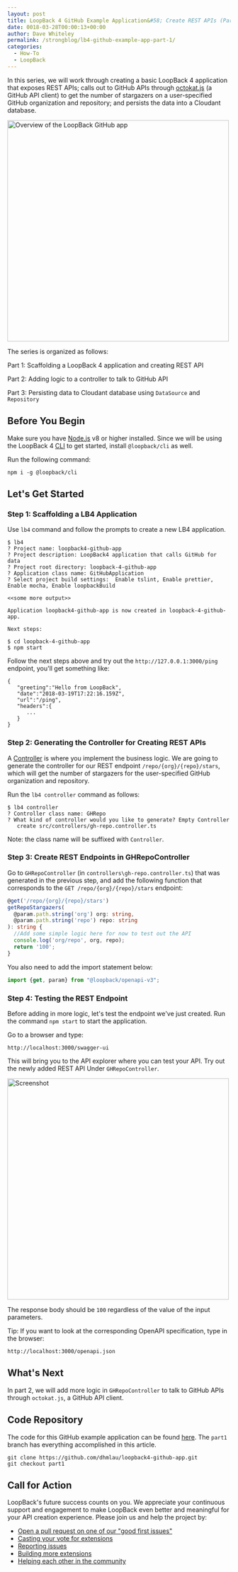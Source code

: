 ```yaml
---
layout: post
title: LoopBack 4 GitHub Example Application&#58; Create REST APIs (Part 1 of 3)
date: 0018-03-28T00:00:13+00:00
author: Dave Whiteley
permalink: /strongblog/lb4-github-example-app-part-1/
categories:
  - How-To
  - LoopBack
---
```


In this series, we will work through creating a basic LoopBack 4 application that exposes REST APIs; calls out to GitHub APIs through [octokat.js](https://github.com/philschatz/octokat.js) (a GitHub API client) to get the number of stargazers on a user-specified GitHub organization and repository; and persists the data into a Cloudant database.

<img src="https://strongloop.com/blog-assets/2018/04/github-app-overview.png" alt="Overview of the LoopBack GitHub app" style="width: 500px; margin:auto;"/>

<!--more-->
The series is organized as follows:

Part 1: Scaffolding a LoopBack 4 application and creating REST API

Part 2: Adding logic to a controller to talk to GitHub API

Part 3: Persisting data to Cloudant database using `DataSource` and `Repository`

## Before You Begin

Make sure you have [Node.js](https://nodejs.org/en/download/) v8 or higher installed. Since we will be using the LoopBack 4 [CLI](http://loopback.io/doc/en/lb4/Command-line-interface.html) to get started, install `@loopback/cli` as well. 

Run the following command: 
```
npm i -g @loopback/cli
```

## Let's Get Started

### Step 1: Scaffolding a LB4 Application

Use `lb4` command and follow the prompts to create a new LB4 application. 

```
$ lb4
? Project name: loopback4-github-app
? Project description: LoopBack4 application that calls GitHub for data
? Project root directory: loopback-4-github-app
? Application class name: GitHubApplication
? Select project build settings:  Enable tslint, Enable prettier, Enable mocha, Enable loopbackBuild

<<some more output>>
 
Application loopback4-github-app is now created in loopback-4-github-app.

Next steps:

$ cd loopback-4-github-app
$ npm start
```

Follow the next steps above and try out the `http://127.0.0.1:3000/ping` endpoint, you'll get something like:
```
{  
   "greeting":"Hello from LoopBack",
   "date":"2018-03-19T17:22:16.159Z",
   "url":"/ping",
   "headers":{  
      ...
   }
}
```

### Step 2: Generating the Controller for Creating REST APIs

A [Controller](http://loopback.io/doc/en/lb4/Controllers.html) is where you implement the business logic. We are going to generate the controller for our REST endpoint `/repo/{org}/{repo}/stars`, which will get the number of stargazers for the user-specified GitHub organization and repository.  

Run the `lb4 controller` command as follows: 
```
$ lb4 controller
? Controller class name: GHRepo
? What kind of controller would you like to generate? Empty Controller
   create src/controllers/gh-repo.controller.ts
```
Note: the class name will be suffixed with `Controller`.

### Step 3: Create REST Endpoints in GHRepoController

Go to `GHRepoController` (in `controllers\gh-repo.controller.ts`) that was generated in the previous step, and add the following function that corresponds to the `GET /repo/{org}/{repo}/stars` endpoint:

```ts
@get('/repo/{org}/{repo}/stars') 
getRepoStargazers(
  @param.path.string('org') org: string,
  @param.path.string('repo') repo: string
): string {
  //Add some simple logic here for now to test out the API
  console.log('org/repo', org, repo);
  return '100';
}
```

You also need to add the import statement below:
```ts
import {get, param} from "@loopback/openapi-v3";
```
### Step 4: Testing the REST Endpoint

Before adding in more logic, let's test the endpoint we've just created. Run the command `npm start` to start the application.  

Go to a browser and type:
```
http://localhost:3000/swagger-ui
```

This will bring you to the API explorer where you can test your API. Try out the newly added REST API Under `GHRepoController`.

<img src="https://strongloop.com/blog-assets/2018/04/screenshot-hRepoController-apiExplorer.png" alt="Screenshot" style="width: 500px; margin:auto;"/>

The response body should be `100` regardless of the value of the input parameters.

Tip: If you want to look at the corresponding OpenAPI specification, type in the browser:
```
http://localhost:3000/openapi.json
```

## What's Next

In part 2, we will add more logic in `GHRepoController` to talk to GitHub APIs through `octokat.js`, a GitHub API client.

## Code Repository

The code for this GitHub example application can be found [here](https://github.com/dhmlau/loopback4-github-app). The `part1` branch has everything accomplished in this article.
```
git clone https://github.com/dhmlau/loopback4-github-app.git
git checkout part1
```

## Call for Action

LoopBack's future success counts on you. We appreciate your continuous support and engagement to make LoopBack even better and meaningful for your API creation experience. Please join us and help the project by:

* [Open a pull request on one of our "good first issues"](https://github.com/strongloop/loopback-next/labels/good%20first%20issue)
* [Casting your vote for extensions](https://github.com/strongloop/loopback-next/issues/512)
* [Reporting issues](https://github.com/strongloop/loopback-next/issues)
* [Building more extensions](https://github.com/strongloop/loopback-next/issues/647)
* [Helping each other in the community](https://groups.google.com/forum/#!forum/loopbackjs)
